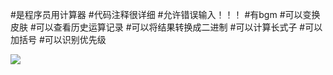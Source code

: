 #是程序员用计算器
#代码注释很详细
#允许错误输入！！！
#有bgm
#可以变换皮肤
#可以查看历史运算记录
#可以将结果转换成二进制
#可以计算长式子
#可以加括号
#可以识别优先级

![](https://i.imgur.com/4wh7GIS.png)
